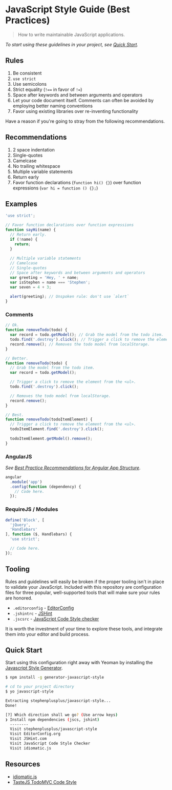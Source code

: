 # JavaScript Style Guide (Best Practices)
> How to write maintainable JavaScript applications.

*To start using these guidelines in your project, see [Quick Start](#quick-start).*

## Rules

1. Be consistent
2. `use strict`
3. Use semicolons
4. Strict equality (`!==` in favor of `!=`)
5. Space after keywords and between arguments and operators
6. Let your code document itself. Comments can often be avoided by employing better naming conventions
7. Favor using existing libraries over re-inventing functionality

Have a reason if you're going to stray from the following recommendations.

## Recommendations

1. 2 space indentation
2. Single-quotes
3. Camelcase
4. No trailing whitespace
5. Multiple variable statements
6. Return early
7. Favor function declarations (`function hi() {}`) over function expressions (`var hi = function () {};`)

## Examples
```js
'use strict';

// Favor function declarations over function expressions
function sayHi(name) {
  // Return early.
  if (!name) {
    return; 
  }
  
  // Multiple variable statements
  // Camelcase
  // Single-quotes
  // Space after keywords and between arguments and operators
  var greeting = 'Hey, ' + name;
  var isStephen = name === 'Stephen';
  var seven = 4 + 3;
  
  alert(greeting); // Unspoken rule: don't use `alert`
}
```

### Comments
```js
// Ok.
function removeTodo(todo) {
  var record = todo.getModel(); // Grab the model from the todo item.
  todo.find('.destroy').click(); // Trigger a click to remove the element from the <ul>.
  record.remove(); // Removes the todo model from localStorage.
}

// Better.
function removeTodo(todo) {
  // Grab the model from the todo item.
  var record = todo.getModel();

  // Trigger a click to remove the element from the <ul>.
  todo.find('.destroy').click();

  // Removes the todo model from localStorage.
  record.remove();
}

// Best.
function removeTodo(todoItemElement) {
  // Trigger a click to remove the element from the <ul>.
  todoItemElement.find('.destroy').click();
  
  todoItemElement.getModel().remove();
}
```

### AngularJS
*See [Best Practice Recommendations for Angular App Structure](https://docs.google.com/document/d/1XXMvReO8-Awi1EZXAXS4PzDzdNvV6pGcuaF4Q9821Es/pub)*.

```js
angular
  .module('app')
  .config(function (dependency) {
    // Code here.
  });
```

### RequireJS / Modules
```js
define('Block', [
  'jQuery',
  'Handlebars'
], function ($, Handlebars) {
  'use strict';

  // Code here.
});
```

## Tooling

Rules and guidelines will easily be broken if the proper tooling isn't in place to validate your JavaScript. Included with this repository are configuration files for three popular, well-supported tools that will make sure your rules are honored.

- `.editorconfig` - [EditorConfig](http://editorconfig.org)
- `.jshintrc` - [JSHint](http://www.jshint.com)
- `.jscsrc` - [JavaScript Code Style checker](https://github.com/mdevils/node-jscs)

It is worth the investment of your time to explore these tools, and integrate them into your editor and build process.

## Quick Start

Start using this configuration right away with Yeoman by installing the [Javascript Style Generator](https://github.com/stephenplusplus/generator-javascript-style).

```sh
$ npm install -g generator-javascript-style

# cd to your project directory
$ yo javascript-style

Extracting stephenplusplus/javascript-style...
Done!

[?] Which direction shall we go? (Use arrow keys)
❯ Install npm dependencies (jscs, jshint)
  --------
  Visit stephenplusplus/javascript-style
  Visit EditorConfig.org
  Visit JSHint.com
  Visit JavaScript Code Style Checker
  Visit idiomatic.js
```

## Resources
- [idiomatic.js](https://github.com/rwaldron/idiomatic.js)
- [TasteJS TodoMVC Code Style](https://github.com/tastejs/todomvc/blob/gh-pages/codestyle.md)

